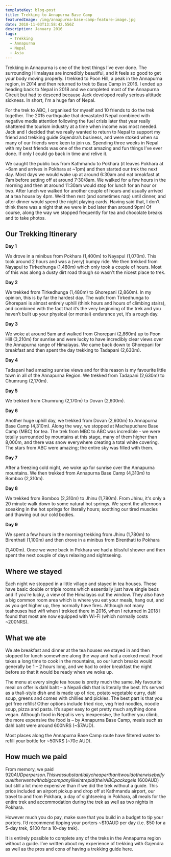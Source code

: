 ```yaml
---
templateKey: blog-post
title: Trekking to Annapurna Base Camp
featuredImage: /img/annapurna-base-camp-feature-image.jpg
date: 2018-11-03T13:58:42.556Z
description: January 2016
tags:
  - Trekking
  - Annapurna
  - Nepal
  - Asia
---
```

Trekking in Annapurna is one of the best things I’ve ever done. The surrounding Himalayas are incredibly beautiful, and it feels so good to get your body moving properly. I trekked to Poon Hill, a peak in the Annapurna region, in 2014 and then returned to trek to Base Camp in 2016. I ended up heading back to Nepal in 2018 and we completed most of the Annapurna Circuit but had to descend because Jack developed really serious altitude sickness. In short, I'm a huge fan of Nepal.

For the trek to ABC, I organised for myself and 10 friends to do the trek together. The 2015 earthquake that devastated Nepal combined with negative media attention following the fuel crisis later that year really shattered the tourism industry at a time when income was most needed. Jack and I decided that we really wanted to return to Nepal to support my friend and trekking guide Gajendra’s business, and were stoked when so many of our friends were keen to join us. Spending three weeks in Nepal with my best friends was one of the most amazing and fun things I’ve ever done. If only I could go back in time and relive it.

We caught the public bus from Kathmandu to Pokhara (it leaves Pokhara at \~6am and arrives in Pokhara at \~1pm) and then started our trek the next day. Most days we would wake up at around 6:30am and eat breakfast at 7am before setting off at around 7:30/8am. We walked for a few hours in the morning and then at around 11:30am would stop for lunch for an hour or two. After lunch we walked for another couple of hours and usually arrived at a tea house by 4pm. We’d then rest (and sometimes nap) until dinner, and after dinner would spend the night playing cards. Having said that, I don’t think there was a night that we were in bed later than around 9pm! Of course, along the way we stopped frequently for tea and chocolate breaks and to take photos. 

## Our Trekking Itinerary

**Day 1**

We drove in a minibus from Pokhara (1,400m) to Nayapul (1,070m). This took around 2 hours and was a (very) bumpy ride. We then trekked from Nayapul to Tirkedhunga (1,480m) which only took a couple of hours. Most of this was along a dusty dirt road though so wasn't the nicest place to trek.

**Day 2**

We trekked from Tirkedhunga (1,480m) to Ghorepani (2,860m). In my opinion, this is by far the hardest day. The walk from Tirkedhunga to Ghorepani is almost entirely uphill (think hours and hours of climbing stairs), and combined with the fact that it’s the very beginning of the trek and you haven’t built up your physical (or mental) endurance yet, it’s a rough day.

**Day 3**

We woke at around 5am and walked from Ghorepani (2,860m) up to Poon Hill (3,210m) for sunrise and were lucky to have incredibly clear views over the Annapurna range of Himalayas. We came back down to Ghorepani for breakfast and then spent the day trekking to Tadapani (2,630m).

**Day 4**

Tadapani had amazing sunrise views and for this reason is my favourite little town in all of the Annapurna Region. We trekked from Tadapani (2,630m) to Chumrung (2,170m).

**Day 5**

We trekked from Chumrung (2,170m) to Dovan (2,600m).

**Day 6**

Another huge uphill day, we trekked from Dovan (2,600m) to Annapurna Base Camp (4,310m). Along the way, we stopped at Machapuchare Base Camp (MBC) for tea. The trek from MBC to ABC was incredible - we were totally surrounded by mountains at this stage, many of them higher than 8,000m, and there was snow everywhere creating a total white covering. The stars from ABC were amazing; the entire sky was filled with them.

**Day 7**

After a freezing cold night, we woke up for sunrise over the Annapurna mountains. We then trekked from Annapurna Base Camp (4,310m) to Bomboo (2,310m).

**Day 8**

We trekked from Bomboo (2,310m) to Jhinu (1,780m). From Jhinu, it's only a 20 minute walk down to some natural hot springs. We spent the afternoon soeaking in the hot springs for literally hours; soothing our tired muscles and thawing out our cold bodies.

**Day 9**

We spent a few hours in the morning trekking from Jhinu (1,780m) to Birenthati (1,100m) and then drove in a minibus from Birenthati to Pokhara

 (1,400m). Once we were back in Pokhara we had a blissful shower and then spent the next couple of days relaxing and sightseeing. 

## Where we stayed

Each night we stopped in a little village and stayed in tea houses. These have basic double or triple rooms which essentially just have single beds and if you’re lucky, a view of the Himalayas out the window. They also have a big common room area which is where you eat your meals, hang out, and as you get higher up, they normally have fires. Although not many teahouses had wifi when I trekked there in 2016, when I returned in 2018 I found that most are now equipped with Wi-Fi (which normally costs ~200NRS). 

## What we ate

We ate breakfast and dinner at the tea houses we stayed in and then stopped for lunch somewhere along the way and had a cooked meal. Food takes a long time to cook in the mountains, so our lunch breaks would generally be 1 – 2 hours long, and we had to order breakfast the night before so that it would be ready when we woke up.

The menu at every single tea house is pretty much the same. My favourite meal on offer is dahl baht – a Nepali dish that is literally the best. It’s served as a thali-style dish and is made up of rice, potato vegetable curry, dahl soup, greens and comes with chillies and pickles. The best part is that you get free refills! Other options include fried rice, veg fried noodles, noodle soup, pizza and pasta. It’s super easy to get pretty much anything done vegan. Although food in Nepal is very inexpensive, the further you climb, the more expensive the food is – by Annapurna Base Camp, meals such as dahl baht were around 600NRS (~$7AUD). 

Most places along the Annapurna Base Camp route have filtered water to refill your bottle for \~50NRS (\~70c AUD). 
	

## How much we paid

From memory, we paid $920 AUD per person. This was substantially cheaper than it would otherwise be if you either went with a big company like Intrepid (their ABC package is ~$1600AUD) but still a lot more expensive than if we did the trek without a guide. This price included an airport pickup and drop off at Kathmandu airport, our travel to and from Pokhara, a day of sightseeing in Pokhara, all meals for the entire trek and accommodation during the trek as well as two nights in Pokhara. 

However much you do pay, make sure that you build in a budget to tip your porters. I’d recommend tipping your porters ~$10AUD per day (i.e. $50 for a 5-day trek, $100 for a 10-day trek). 

It is entirely possible to complete any of the treks in the Annapurna region without a guide. I’ve written about my experience of trekking with Gajendra as well as the pros and cons of having a trekking guide here.
